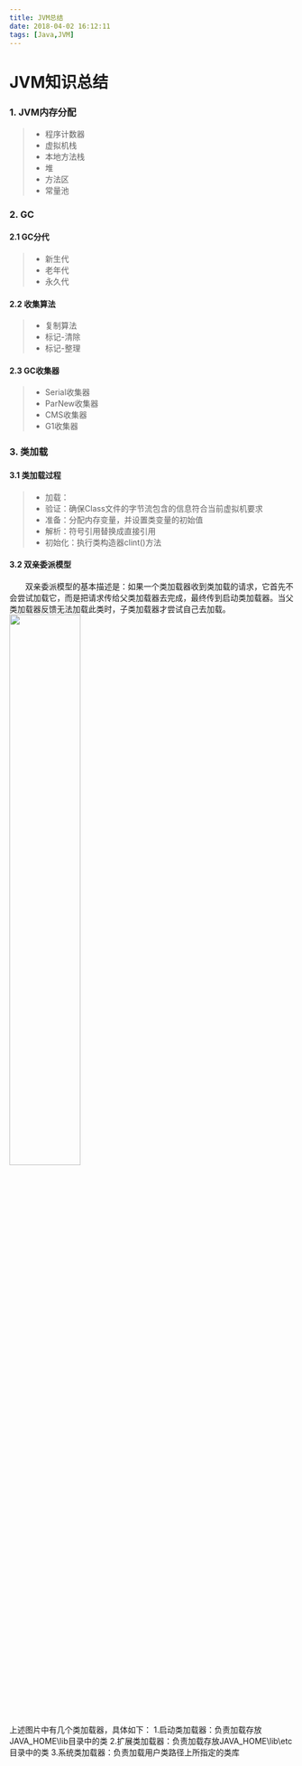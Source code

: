 ```yaml
---
title: JVM总结
date: 2018-04-02 16:12:11
tags: [Java,JVM]
---
```

# JVM知识总结
### 1. JVM内存分配
>* 程序计数器
>* 虚拟机栈
>* 本地方法栈
>* 堆
>* 方法区
>* 常量池

<!-- more -->

### 2. GC

#### 2.1 GC分代
>* 新生代
>* 老年代
>* 永久代
#### 2.2 收集算法
>* 复制算法
>* 标记-清除
>* 标记-整理
#### 2.3 GC收集器
>* Serial收集器
>* ParNew收集器
>* CMS收集器
>* G1收集器

### 3. 类加载

#### 3.1 类加载过程
>* 加载：
>* 验证：确保Class文件的字节流包含的信息符合当前虚拟机要求
>* 准备：分配内存变量，并设置类变量的初始值
>* 解析：符号引用替换成直接引用
>* 初始化：执行类构造器clint()方法

#### 3.2 双亲委派模型
&emsp;&emsp;双亲委派模型的基本描述是：如果一个类加载器收到类加载的请求，它首先不会尝试加载它，而是把请求传给父类加载器去完成，最终传到启动类加载器。当父类加载器反馈无法加载此类时，子类加载器才尝试自己去加载。
<img src="/images/doubleparent.jpg" width="50%" height="50%">

上述图片中有几个类加载器，具体如下：
1.启动类加载器：负责加载存放JAVA_HOME\lib目录中的类
2.扩展类加载器：负责加载存放JAVA_HOME\lib\etc目录中的类
3.系统类加载器：负责加载用户类路径上所指定的类库